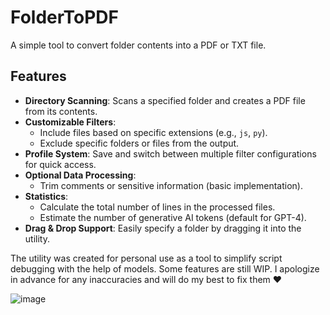 ﻿# FolderToPDF  

A simple tool to convert folder contents into a PDF or TXT file.  

## Features  

- **Directory Scanning**: Scans a specified folder and creates a PDF file from its contents.  
- **Customizable Filters**:  
  - Include files based on specific extensions (e.g., `js`, `py`).  
  - Exclude specific folders or files from the output.  
- **Profile System**: Save and switch between multiple filter configurations for quick access.  
- **Optional Data Processing**:  
  - Trim comments or sensitive information (basic implementation).  
- **Statistics**:  
  - Calculate the total number of lines in the processed files.  
  - Estimate the number of generative AI tokens (default for GPT-4).  
- **Drag & Drop Support**: Easily specify a folder by dragging it into the utility. 

The utility was created for personal use as a tool to simplify script debugging with the help of models.
Some features are still WIP. I apologize in advance for any inaccuracies and will do my best to fix them ❤️

![image](https://github.com/user-attachments/assets/43b66715-5074-4802-aab6-5c8226bdc7b8)
